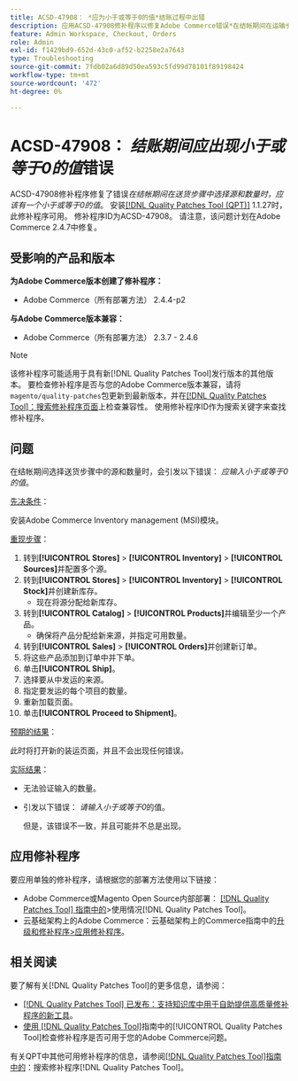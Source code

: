 ```yaml
---
title: ACSD-47908： *应为小于或等于0的值*结账过程中出错
description: 应用ACSD-47908修补程序以修复Adobe Commerce错误*在结帐期间在运输步骤中选择源和数量时，应提供一个小于或等于0的值*。
feature: Admin Workspace, Checkout, Orders
role: Admin
exl-id: f1429bd9-652d-43c0-af52-b2258e2a7643
type: Troubleshooting
source-git-commit: 7fdb02a6d89d50ea593c5fd99d78101f89198424
workflow-type: tm+mt
source-wordcount: '472'
ht-degree: 0%

---
```


# ACSD-47908： *结账期间应出现小于或等于0的值*&#x200B;错误

ACSD-47908修补程序修复了错误&#x200B;*在结帐期间在送货步骤中选择源和数量时，应该有一个小于或等于0的值*。 安装[[!DNL Quality Patches Tool (QPT)]](https://experienceleague.adobe.com/zh-hans/docs/commerce-operations/tools/quality-patches-tool/quality-patches-tool-to-self-serve-quality-patches) 1.1.27时，此修补程序可用。 修补程序ID为ACSD-47908。 请注意，该问题计划在Adobe Commerce 2.4.7中修复。

## 受影响的产品和版本

**为Adobe Commerce版本创建了修补程序：**

* Adobe Commerce（所有部署方法） 2.4.4-p2

**与Adobe Commerce版本兼容：**

* Adobe Commerce（所有部署方法） 2.3.7 - 2.4.6

>[!NOTE]
>
>该修补程序可能适用于具有新[!DNL Quality Patches Tool]发行版本的其他版本。 要检查修补程序是否与您的Adobe Commerce版本兼容，请将`magento/quality-patches`包更新到最新版本，并在[[!DNL Quality Patches Tool]：搜索修补程序页面](https://experienceleague.adobe.com/tools/commerce-quality-patches/index.html?lang=zh-Hans)上检查兼容性。 使用修补程序ID作为搜索关键字来查找修补程序。

## 问题

在结帐期间选择送货步骤中的源和数量时，会引发以下错误： *应输入小于或等于0的值*。

<u>先决条件</u>：

安装Adobe Commerce Inventory management (MSI)模块。

<u>重现步骤</u>：

1. 转到&#x200B;**[!UICONTROL Stores]** > **[!UICONTROL Inventory]** > **[!UICONTROL Sources]**&#x200B;并配置多个源。
1. 转到&#x200B;**[!UICONTROL Stores]** > **[!UICONTROL Inventory]** > **[!UICONTROL Stock]**&#x200B;并创建新库存。
   * 现在将源分配给新库存。
1. 转到&#x200B;**[!UICONTROL Catalog]** > **[!UICONTROL Products]**&#x200B;并编辑至少一个产品。
   * 确保将产品分配给新来源，并指定可用数量。
1. 转到&#x200B;**[!UICONTROL Sales]** > **[!UICONTROL Orders]**&#x200B;并创建新订单。
1. 将这些产品添加到订单中并下单。
1. 单击&#x200B;**[!UICONTROL Ship]**。
1. 选择要从中发运的来源。
1. 指定要发运的每个项目的数量。
1. 重新加载页面。
1. 单击&#x200B;**[!UICONTROL Proceed to Shipment]**。

<u>预期的结果</u>：

此时将打开新的装运页面，并且不会出现任何错误。

<u>实际结果</u>：

* 无法验证输入的数量。
* 引发以下错误： *请输入小于或等于0*&#x200B;的值。

  但是，该错误不一致，并且可能并不总是出现。

## 应用修补程序

要应用单独的修补程序，请根据您的部署方法使用以下链接：

* Adobe Commerce或Magento Open Source内部部署： [[!DNL Quality Patches Tool] 指南中的](/help/tools/quality-patches-tool/usage.md)>使用情况[!DNL Quality Patches Tool]。
* 云基础架构上的Adobe Commerce：云基础架构上的Commerce指南中的[升级和修补程序>应用修补程序](https://experienceleague.adobe.com/docs/commerce-cloud-service/user-guide/develop/upgrade/apply-patches.html?lang=zh-Hans)。

## 相关阅读

要了解有关[!DNL Quality Patches Tool]的更多信息，请参阅：

* [[!DNL Quality Patches Tool] 已发布：支持知识库中用于自助提供高质量修补程序的新工具](https://experienceleague.adobe.com/zh-hans/docs/commerce-operations/tools/quality-patches-tool/quality-patches-tool-to-self-serve-quality-patches)。
* [使用 [!DNL Quality Patches Tool]](/help/tools/quality-patches-tool/patches-available-in-qpt/check-patch-for-magento-issue-with-magento-quality-patches.md)指南中的[!UICONTROL Quality Patches Tool]检查修补程序是否可用于您的Adobe Commerce问题。


有关QPT中其他可用修补程序的信息，请参阅[[!DNL Quality Patches Tool]指南中的](https://experienceleague.adobe.com/tools/commerce-quality-patches/index.html?lang=zh-Hans)：搜索修补程序[!DNL Quality Patches Tool]。
